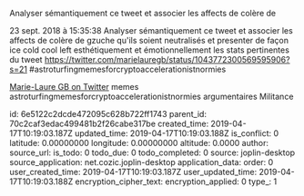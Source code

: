 Analyser sémantiquement ce tweet et associer les affects de colère de

23 sept. 2018 à 15:35:38
Analyser sémantiquement ce tweet et associer les affects de colère de
gzuche qu\'ils soient neutralisés et presenter de façon ice cold cool
left esthétiquement et émotionnellement les stats pertinentes du tweet
https://twitter.com/marielauregb/status/1043772300569595906?s=21
\#astroturfingmemesforcryptoaccelerationistnormies

[Marie-Laure GB on
Twitter](https://twitter.com/marielauregb/status/1043772300569595906 "“�� MAIS QUEL PIPEAU !!!
La réalité : gel du point d'indice, jour de carence, fermetures de classes, classes surchargées, #Moins2600postes dans les collèges et lycées à la prochaine rentrée alors que le nombre d'élèves augmente.  #AlerteEffectifs https://t.co/hS4BdGXC8G”")
memes astroturfingmemesforcryptoaccelerationistnormies argumentaires
Militance


id: 6e5122c2dcde472095c628b722ff1743
parent_id: 70c2caf3edac499481b2f26cabe317be
created_time: 2019-04-17T10:19:03.187Z
updated_time: 2019-04-17T10:19:03.188Z
is_conflict: 0
latitude: 0.00000000
longitude: 0.00000000
altitude: 0.0000
author: 
source_url: 
is_todo: 0
todo_due: 0
todo_completed: 0
source: joplin-desktop
source_application: net.cozic.joplin-desktop
application_data: 
order: 0
user_created_time: 2019-04-17T10:19:03.187Z
user_updated_time: 2019-04-17T10:19:03.188Z
encryption_cipher_text: 
encryption_applied: 0
type_: 1